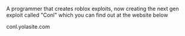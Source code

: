 A programmer that creates roblox exploits, now creating the next gen exploit called "Conl" which you can find out at the website below

conl.yolasite.com
